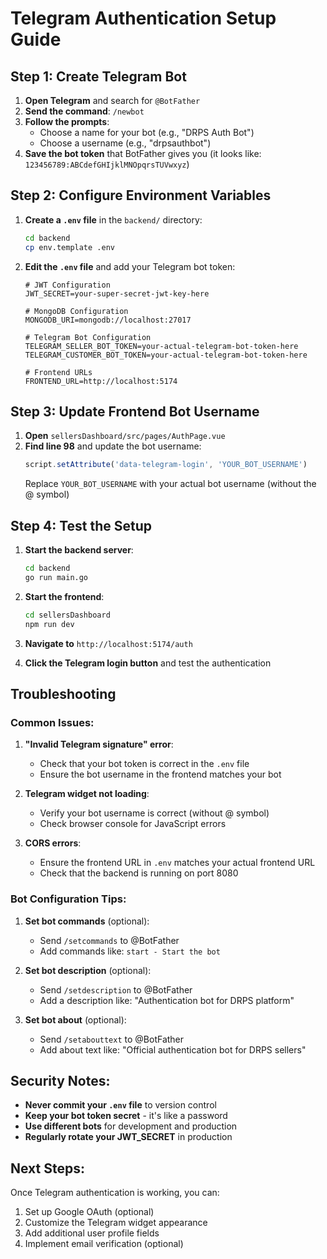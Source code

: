 # Telegram Authentication Setup Guide

## Step 1: Create Telegram Bot

1. **Open Telegram** and search for `@BotFather`
2. **Send the command**: `/newbot`
3. **Follow the prompts**:
   - Choose a name for your bot (e.g., "DRPS Auth Bot")
   - Choose a username (e.g., "drpsauthbot")
4. **Save the bot token** that BotFather gives you (it looks like: `123456789:ABCdefGHIjklMNOpqrsTUVwxyz`)

## Step 2: Configure Environment Variables

1. **Create a `.env` file** in the `backend/` directory:
   ```bash
   cd backend
   cp env.template .env
   ```

2. **Edit the `.env` file** and add your Telegram bot token:
   ```env
   # JWT Configuration
   JWT_SECRET=your-super-secret-jwt-key-here
   
   # MongoDB Configuration
   MONGODB_URI=mongodb://localhost:27017
   
   # Telegram Bot Configuration
   TELEGRAM_SELLER_BOT_TOKEN=your-actual-telegram-bot-token-here
   TELEGRAM_CUSTOMER_BOT_TOKEN=your-actual-telegram-bot-token-here
   
   # Frontend URLs
   FRONTEND_URL=http://localhost:5174
   ```

## Step 3: Update Frontend Bot Username

1. **Open** `sellersDashboard/src/pages/AuthPage.vue`
2. **Find line 98** and update the bot username:
   ```javascript
   script.setAttribute('data-telegram-login', 'YOUR_BOT_USERNAME')
   ```
   Replace `YOUR_BOT_USERNAME` with your actual bot username (without the @ symbol)

## Step 4: Test the Setup

1. **Start the backend server**:
   ```bash
   cd backend
   go run main.go
   ```

2. **Start the frontend**:
   ```bash
   cd sellersDashboard
   npm run dev
   ```

3. **Navigate to** `http://localhost:5174/auth`
4. **Click the Telegram login button** and test the authentication

## Troubleshooting

### Common Issues:

1. **"Invalid Telegram signature" error**:
   - Check that your bot token is correct in the `.env` file
   - Ensure the bot username in the frontend matches your bot

2. **Telegram widget not loading**:
   - Verify your bot username is correct (without @ symbol)
   - Check browser console for JavaScript errors

3. **CORS errors**:
   - Ensure the frontend URL in `.env` matches your actual frontend URL
   - Check that the backend is running on port 8080

### Bot Configuration Tips:

1. **Set bot commands** (optional):
   - Send `/setcommands` to @BotFather
   - Add commands like: `start - Start the bot`

2. **Set bot description** (optional):
   - Send `/setdescription` to @BotFather
   - Add a description like: "Authentication bot for DRPS platform"

3. **Set bot about** (optional):
   - Send `/setabouttext` to @BotFather
   - Add about text like: "Official authentication bot for DRPS sellers"

## Security Notes:

- **Never commit your `.env` file** to version control
- **Keep your bot token secret** - it's like a password
- **Use different bots** for development and production
- **Regularly rotate your JWT_SECRET** in production

## Next Steps:

Once Telegram authentication is working, you can:
1. Set up Google OAuth (optional)
2. Customize the Telegram widget appearance
3. Add additional user profile fields
4. Implement email verification (optional) 